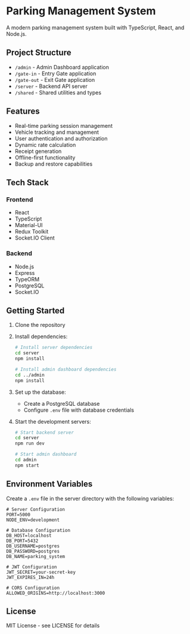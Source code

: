 # Parking Management System

A modern parking management system built with TypeScript, React, and Node.js.

## Project Structure

- `/admin` - Admin Dashboard application
- `/gate-in` - Entry Gate application
- `/gate-out` - Exit Gate application
- `/server` - Backend API server
- `/shared` - Shared utilities and types

## Features

- Real-time parking session management
- Vehicle tracking and management
- User authentication and authorization
- Dynamic rate calculation
- Receipt generation
- Offline-first functionality
- Backup and restore capabilities

## Tech Stack

### Frontend
- React
- TypeScript
- Material-UI
- Redux Toolkit
- Socket.IO Client

### Backend
- Node.js
- Express
- TypeORM
- PostgreSQL
- Socket.IO

## Getting Started

1. Clone the repository
2. Install dependencies:
   ```bash
   # Install server dependencies
   cd server
   npm install

   # Install admin dashboard dependencies
   cd ../admin
   npm install
   ```

3. Set up the database:
   - Create a PostgreSQL database
   - Configure `.env` file with database credentials

4. Start the development servers:
   ```bash
   # Start backend server
   cd server
   npm run dev

   # Start admin dashboard
   cd admin
   npm start
   ```

## Environment Variables

Create a `.env` file in the server directory with the following variables:

```env
# Server Configuration
PORT=5000
NODE_ENV=development

# Database Configuration
DB_HOST=localhost
DB_PORT=5432
DB_USERNAME=postgres
DB_PASSWORD=postgres
DB_NAME=parking_system

# JWT Configuration
JWT_SECRET=your-secret-key
JWT_EXPIRES_IN=24h

# CORS Configuration
ALLOWED_ORIGINS=http://localhost:3000
```

## License

MIT License - see LICENSE for details 
